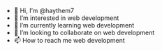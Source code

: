 - 👋 Hi, I’m @haythem7
- 👀 I’m interested in web development
- 🌱 I’m currently learning web development
- 💞️ I’m looking to collaborate on web development
- 📫 How to reach me web development

<!---
haythem7/haythem7 is a ✨ special ✨ repository because its `README.md` (this file) appears on your GitHub profile.
You can click the Preview link to take a look at your changes.
--->
